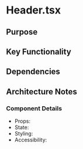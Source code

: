 # Header.tsx

## Purpose

## Key Functionality

## Dependencies

## Architecture Notes

### Component Details
- Props: 
- State: 
- Styling: 
- Accessibility: 

